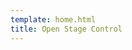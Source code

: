 ```yaml
---
template: home.html
title: Open Stage Control
---
```


<style>
html {
    overflow-y: scroll
}
</style>
